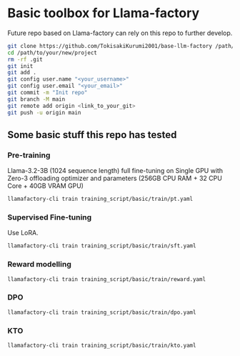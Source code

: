 # Basic toolbox for Llama-factory

Future repo based on Llama-factory can rely on this repo to further develop.

```bash
git clone https://github.com/TokisakiKurumi2001/base-llm-factory /path/to/your/new/project
cd /path/to/your/new/project
rm -rf .git
git init
git add .
git config user.name "<your_username>"
git config user.email "<your_email>"
git commit -m "Init repo"
git branch -M main
git remote add origin <link_to_your_git>
git push -u origin main
```

## Some basic stuff this repo has tested

### Pre-training

Llama-3.2-3B (1024 sequence length) full fine-tuning on Single GPU with Zero-3 offloading optimizer and parameters (256GB CPU RAM + 32 CPU Core + 40GB VRAM GPU)

```bash
llamafactory-cli train training_script/basic/train/pt.yaml
```

### Supervised Fine-tuning

Use LoRA.

```bash
llamafactory-cli train training_script/basic/train/sft.yaml
```

### Reward modelling

```bash
llamafactory-cli train training_script/basic/train/reward.yaml
```

### DPO

```bash
llamafactory-cli train training_script/basic/train/dpo.yaml
```

### KTO

```bash
llamafactory-cli train training_script/basic/train/kto.yaml
```